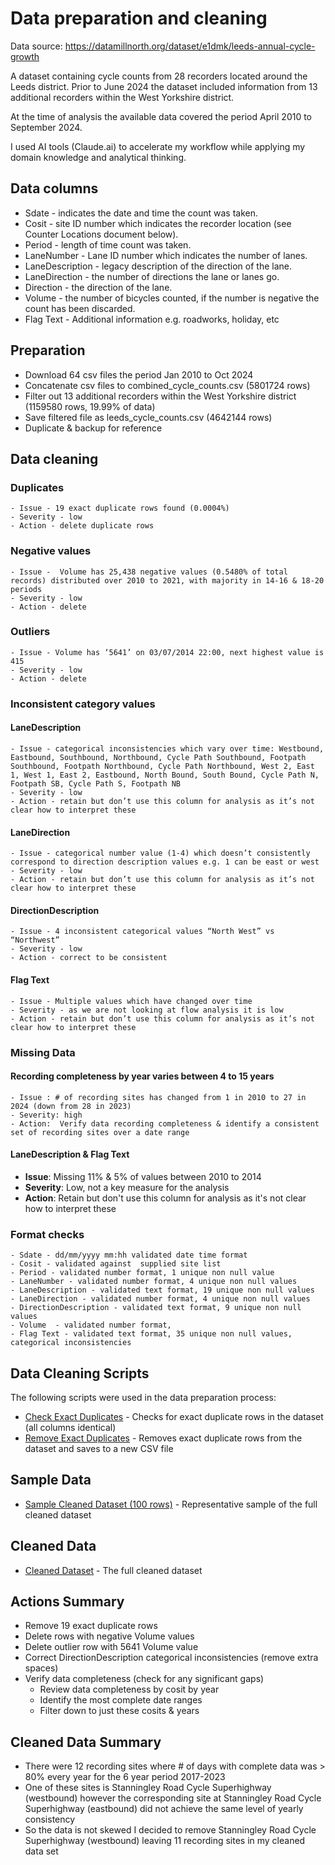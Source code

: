 # Data preparation and cleaning
  
Data source: https://datamillnorth.org/dataset/e1dmk/leeds-annual-cycle-growth

A dataset containing cycle counts from 28 recorders located around the Leeds district. Prior to June 2024 the dataset included information from 13 additional recorders within the West Yorkshire district.

At the time of analysis the available data covered the period April 2010 to September 2024.

I used AI tools (Claude.ai) to accelerate my workflow while applying my domain knowledge and analytical thinking.

## Data columns

- Sdate - indicates the date and time the count was taken.
- Cosit - site ID number which indicates the recorder location (see Counter Locations document below).
- Period - length of time count was taken.
- LaneNumber - Lane ID number which indicates the number of lanes.
- LaneDescription - legacy description of the direction of the lane.
- LaneDirection - the number of directions the lane or lanes go.
- Direction - the direction of the lane.
- Volume - the number of bicycles counted, if the number is negative the count has been discarded.
- Flag Text - Additional information e.g. roadworks, holiday, etc

## Preparation

- Download 64 csv files the period Jan 2010 to Oct 2024
- Concatenate csv files to combined_cycle_counts.csv (5801724 rows)
- Filter out 13 additional recorders within the West Yorkshire district (1159580 rows, 19.99% of data)
- Save filtered file as leeds_cycle_counts.csv (4642144 rows)
- Duplicate & backup for reference

## Data cleaning

### Duplicates
    - Issue - 19 exact duplicate rows found (0.0004%)
    - Severity - low
    - Action - delete duplicate rows
  
### Negative values
    - Issue -  Volume has 25,438 negative values (0.5480% of total records) distributed over 2010 to 2021, with majority in 14-16 & 18-20 periods
    - Severity - low
    - Action - delete

### Outliers
    - Issue - Volume has ‘5641’ on 03/07/2014 22:00, next highest value is 415
    - Severity - low
    - Action - delete

### Inconsistent category values

#### LaneDescription 
    - Issue - categorical inconsistencies which vary over time: Westbound, Eastbound, Southbound, Northbound, Cycle Path Southbound, Footpath Southbound, Footpath Northbound, Cycle Path Northbound, West 2, East 1, West 1, East 2, Eastbound, North Bound, South Bound, Cycle Path N, Footpath SB, Cycle Path S, Footpath NB 
    - Severity - low
    - Action - retain but don’t use this column for analysis as it’s not clear how to interpret these
    
#### LaneDirection
    - Issue - categorical number value (1-4) which doesn’t consistently correspond to direction description values e.g. 1 can be east or west
    - Severity - low
    - Action - retain but don’t use this column for analysis as it’s not clear how to interpret these

#### DirectionDescription
    - Issue - 4 inconsistent categorical values “North West” vs “Northwest”
    - Severity - low
    - Action - correct to be consistent 

#### Flag Text
    - Issue - Multiple values which have changed over time
    - Severity - as we are not looking at flow analysis it is low
    - Action - retain but don’t use this column for analysis as it’s not clear how to interpret these

### Missing Data

#### Recording completeness by year varies between 4 to 15 years 
    - Issue : # of recording sites has changed from 1 in 2010 to 27 in 2024 (down from 28 in 2023)
    - Severity: high
    - Action:  Verify data recording completeness & identify a consistent set of recording sites over a date range

#### LaneDescription & Flag Text
- **Issue**: Missing 11% & 5% of values between 2010 to 2014
- **Severity**: Low, not a key measure for the analysis
- **Action**: Retain but don't use this column for analysis as it's not clear how to interpret these

### Format checks 
    - Sdate - dd/mm/yyyy mm:hh validated date time format
    - Cosit - validated against  supplied site list
    - Period - validated number format, 1 unique non null value
    - LaneNumber - validated number format, 4 unique non null values
    - LaneDescription - validated text format, 19 unique non null values
    - LaneDirection - validated number format, 4 unique non null values
    - DirectionDescription - validated text format, 9 unique non null values
    - Volume  - validated number format, 
    - Flag Text - validated text format, 35 unique non null values, categorical inconsistencies


## Data Cleaning Scripts

The following scripts were used in the data preparation process:

- [Check Exact Duplicates](../data-cleaning/cleaning-scripts/check_exact_duplicates.py) - Checks for exact duplicate rows in the dataset (all columns identical)
- [Remove Exact Duplicates](../data-cleaning/cleaning-scripts/remove_exact_duplicates.py) - Removes exact duplicate rows from the dataset and saves to a new CSV file

## Sample Data

- [Sample Cleaned Dataset (100 rows)]() - Representative sample of the full cleaned dataset

## Cleaned Data

- [Cleaned Dataset](../data/leeds_cycle_counts_cleaned.csv) - The full cleaned dataset

## Actions Summary

- Remove 19 exact duplicate rows
- Delete rows with negative Volume values
- Delete outlier row with 5641 Volume value
- Correct DirectionDescription categorical inconsistencies (remove extra spaces)
- Verify data completeness (check for any significant gaps) 
    - Review data completeness by cosit by year
    - Identify the most complete date ranges
    - Filter down to just these cosits & years


## Cleaned Data Summary

- There were 12 recording sites where # of days with complete data was > 80% every year for the 6 year period 2017-2023
- One of these sites is Stanningley Road Cycle Superhighway (westbound) however the corresponding site at Stanningley Road Cycle Superhighway (eastbound) did not achieve the same level of yearly consistency
- So the data is not skewed I decided to remove Stanningley Road Cycle Superhighway (westbound) leaving 11 recording sites in my cleaned data set
